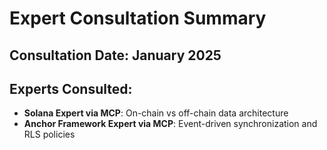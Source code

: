 # Expert Consultation Summary

## Consultation Date: January 2025
## Experts Consulted:
- **Solana Expert via MCP**: On-chain vs off-chain data architecture
- **Anchor Framework Expert via MCP**: Event-driven synchronization and RLS policies
